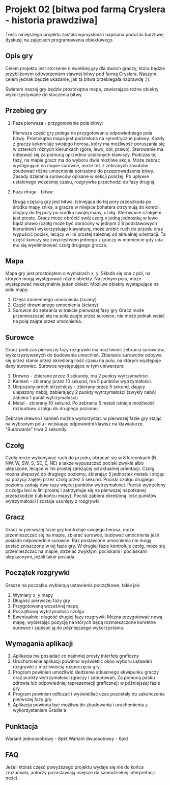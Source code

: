 # Projekt 02 [bitwa pod farmą Cryslera - historia prawdziwa]
Treść niniejszego projektu została wymyślona i napisana podczas burzliwej dyskusji na zajęciach
programowania obiektowego.
## Opis gry
Celem projektu jest storzenie niewielkiej gry dla dwóch graczy, która będzie przybliżonym odtworzeniem sławnej bitwy pod farmą Cryslera. Naszym celem jednak będzie  ukazanie, jak ta bitwa przebiegała naprawdę :)).

Światem naszej gry będzie prostokątna mapa, zawierająca różne obiekty wykorzystywane do stoczenia bitwy.
## Przebieg gry
1. Faza pierwsza - przygotowanie pola bitwy:

    Pierwsza część gry polega na przygotowaniu odpowiedniego pola bitwy. Prostokątna mapa jest
    podzielona na symetryczne połowy. Każdy z graczy koknroluje swojego herosa, który ma możliwość
    poruszania się w czterech różnych kierunkach (góra, lewo, dół, prawo). Sterowanie ma odbywać się za
    pomocą uprzednio ustalonych klawiszy. Podczas tej fazy, na mapie gracz ma do wyboru dwie możliwe
    akcje. Może zebrać występujące na mapie surowce, może też z zebranych zasobów zbudować różne
    umocnienia potrzebne do przeprowadzenia bitwy. Zasady działania surowców opisane w sekcji poniżej.
    Po upływie ustalonego wcześniej czasu, rozgrywka przechodzi do fazy drugiej.
2. Faza druga - bitwa:

    Drugą częścią gry jest bitwa. Istniejąca do tej pory przeszkoda po środku mapy znika, a gracze w
    miejsce bohatera otrzymują do konroli, stojący do tej pory po środku swojej mapy, czołg. Sterowanie
    czołgiem jest proste. Gracz może obrócić swój czołg o jedną jednostkę w lewo bądź prawo (czołg może
    być obrócony w jednym z 8 podstawowych kierunków) wykorzystując klawiaturę, może zrobić ruch do
    przodu oraz wypuścić pocisk, lecący w lini prostej zależnej od aktualnej orientacji. Ta część kończy się
    zwycięstwem jednego z graczy w momencie gdy uda mu się wyeliminować czołg drugiego gracza.
## Mapa
Mapa gry jest prostokątem o wymiarach x, y. Składa się ona z pól, na których mogą występować różne
obiekty. Na jednym polu, może występować maksymalnie jeden obiekt.
Możliwe obiekty występujące na polu mapy:
1. Część kamiennego umocnienia (ściany)
2. Część drewnianego umocnienia (ściany)
3. Surowce do zebrania w trakcie pierwszej fazy gry
Gracz może przemieszczać się na pola zajęte przez surowce, nie może jednak wejść na polę zajęte przez
umocnienia.
## Surowce
Gracz podczas pierwszej fazy rozgrywki ma możliwość zebrania surowców, wykorzystywanych do budowania
umocnień. Zbieranie surowców odbywa się przez stanie przez określoną ilość czasu na polu, na którym
występuje dany surowiec.
Surowce występujące w tym uniwersum:
1. Drewno - zbierane przez 3 sekundy, ma 2 punkty wytrzymałości.
2. Kamień - zbierany przez 10 sekund, ma 5 punktów wytrzymałości.
3. Ulepszony proch strzelniczy - zbierany przez 5 sekund, dający ulepszony nabój, zabierający 2 punkty
wytrzymałości (zwykły nabój zabiera 1 punkt wytrzymałości)
4. Metal - zbierany 10 sekund. Po zebraniu 5 metali istnieje możliwość rozbudowy czołgu do drugiego
poziomu

Zebrane drewno i kamień można wykorzystać w pierwszej fazie gry stając na wybranym polu i wciskając
odpowiedni klawisz na klawiaturze. "Budowanie" trwa 2 sekundy.
## Czołg
Czołg może wykonywać ruch do przodu, obracać się w 8 kireunkach (N, NW, W, SW, S, SE, E, NE) a także
wypuszczać pociski zwykłe albo ulepszone, lecące w lini prostej zależącej od aktualnej orientacji.
Czołg można ulepszyć do drugiego poziomu, zbierając 5 jednostek metalu i stojąc na pozycji zajętej przez
czołg przez 5 sekund. Pociski czołgu drugiego poziomu zadają dwa razy więcej punktów wytrzymałości.
Pocisk wytrzelony z czołgu leci w lini prostej i zatrzymuje się na pierwszej napotkanej przeszkodzie (lub końcu
mapy). Pocisk zabiera określoną ilość punktów wytrzymałości i zostaje usunięty z rozgrywki.
## Gracz
Gracz w pierwszej fazie gry kontroluje swojego herosa, może przemieszczać się na mapie, zbierać surowce,
budować umocnienia jeśli posiada odpowiednie surowce. Raz postawione umocnienia nie mogą zostać
zniszczone w tej fazie gry.
W drugiej fazie kontroluje czołg, może się przemieszczać na mapie, strzelać zwykłymi pociskami i pociaskami
ulepszonymi, jeżeli takie posiada.
## Początek rozgrywki
Gracze na początku wybierają ustawienia początkowe, takie jak:
1. Wymiary x, y mapy
2. Długość pierwszej fazy gry
3. Przygotowaną wcześniej mapę
4. Początkową wytrzymałość czołgu
5. Ewentualnie: długość drugiej fazy rozgrywki
Można przygotować nową mapę, wybierając pozycję na których będą rozmieszczone konretne surowce i
zapisać ją do późniejszego wykorzystania.
## Wymagania aplikacji
1. Aplikacja ma posiadać co najmniej prosty interfejs graficzny
2. Uruchomienie aplikacji powinno wyświetlić okno wyboru ustawień rozgrywki z możliwością rozpoczęcia
gry.
3. Program powinien umożliwić śledzenie atkualnego ekwipunku graczy oraz punkty wytrzymałości
(graczy i zabudowań, Za pomocą pasku zdrowia lub odpowiedniej reprezentacji graficznej) w
późniejszej fazie gry
4. Program powinien odliczać i wyświetliać czas pozostały do zakończenia pierwszej fazy gry.
5. Aplikacja powinna być możliwa do zbudowania i uruchomienia z wykorzystaniem Gradle'a

## Punktacja

Wariant jednoosobowy - 8pkt
Wariant dwuosobowy - 6pkt

## FAQ
Jeżeli któraś część powyższego projektu wydaje się nie do końca zrozumiała, autorzy pozostawiają miejsce do samodzielnej interpretacji treści.